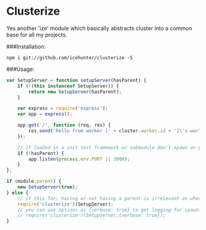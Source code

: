 # Clusterize

Yes another 'ize' module which basically abstracts cluster into a common base for all my projects.

###Installation:
``` text
npm i git://github.com/icehunter/clusterize -S
```

###Usage:
``` javascript
var SetupServer = function setupServer(hasParent) {
    if (!(this instanceof SetupServer)) {
        return new SetupServer(hasParent);
    }

    var express = require('express');
    var app = express();

    app.get('/', function (req, res) {
        res.send('hello from worker [' + cluster.worker.id + ']\'s world');
    });

    // if loaded in a unit test framework or submodule don't spawn on port
    if (!hasParent) {
        app.listen(process.env.PORT || 3000);
    }
};

if (module.parent) {
    new SetupServer(true);
} else {
    // if this far; having or not having a parent is irrelevant as when loaded by cluster it will always be a child
    require('clusterize')(SetupServer);
    // you can use options as {verbose: true} to get logging for spawning and death/disconnection of a worker
    // require('clusterize')(SetupServer,{verbose: true});
}
```
